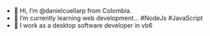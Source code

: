 - :wave: Hi, I’m @danielcuellarp from Colombia.
- :cookie: I’m currently learning web development... #NodeJs #JavaScript
- :briefcase: I work as a desktop software developer in vb6
